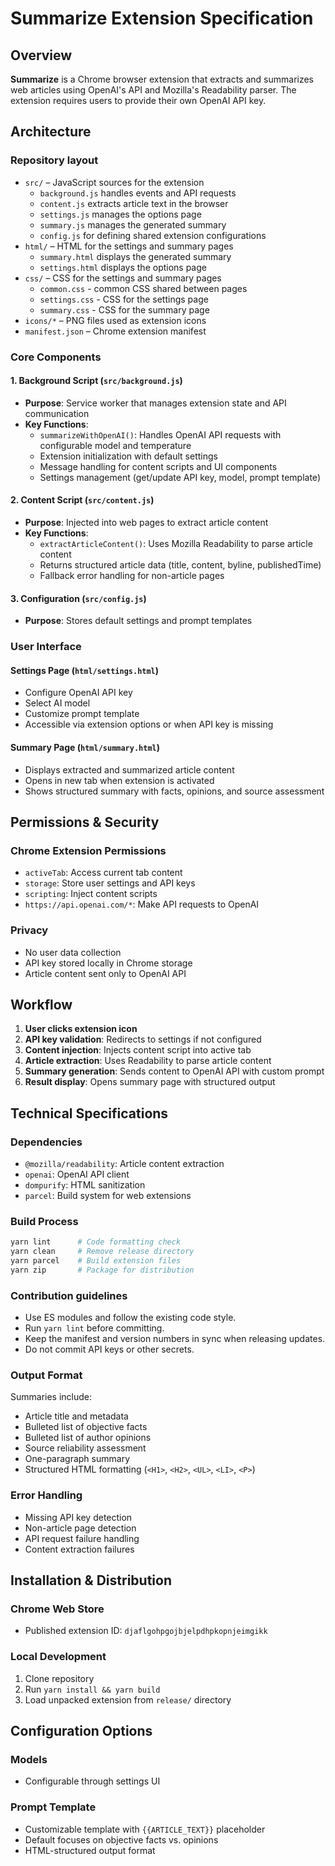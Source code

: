 # Summarize Extension Specification

## Overview

**Summarize** is a Chrome browser extension that extracts and summarizes web articles using OpenAI's API and Mozilla's Readability parser. The extension requires users to provide their own OpenAI API key.

## Architecture

### Repository layout

- `src/` – JavaScript sources for the extension
  - `background.js` handles events and API requests
  - `content.js` extracts article text in the browser
  - `settings.js` manages the options page
  - `summary.js` manages the generated summary
  - `config.js` for defining shared extension configurations
- `html/` – HTML for the settings and summary pages
  - `summary.html` displays the generated summary
  - `settings.html` displays the options page
- `css/` – CSS for the settings and summary pages
  - `common.css` - common CSS shared between pages
  - `settings.css` - CSS for the settings page
  - `summary.css` - CSS for the summary page
- `icons/*` – PNG files used as extension icons
- `manifest.json` – Chrome extension manifest

### Core Components

#### 1. Background Script (`src/background.js`)

- **Purpose**: Service worker that manages extension state and API communication
- **Key Functions**:
  - `summarizeWithOpenAI()`: Handles OpenAI API requests with configurable model and temperature
  - Extension initialization with default settings
  - Message handling for content scripts and UI components
  - Settings management (get/update API key, model, prompt template)

#### 2. Content Script (`src/content.js`)

- **Purpose**: Injected into web pages to extract article content
- **Key Functions**:
  - `extractArticleContent()`: Uses Mozilla Readability to parse article content
  - Returns structured article data (title, content, byline, publishedTime)
  - Fallback error handling for non-article pages

#### 3. Configuration (`src/config.js`)

- **Purpose**: Stores default settings and prompt templates

### User Interface

#### Settings Page (`html/settings.html`)

- Configure OpenAI API key
- Select AI model
- Customize prompt template
- Accessible via extension options or when API key is missing

#### Summary Page (`html/summary.html`)

- Displays extracted and summarized article content
- Opens in new tab when extension is activated
- Shows structured summary with facts, opinions, and source assessment

## Permissions & Security

### Chrome Extension Permissions

- `activeTab`: Access current tab content
- `storage`: Store user settings and API keys
- `scripting`: Inject content scripts
- `https://api.openai.com/*`: Make API requests to OpenAI

### Privacy

- No user data collection
- API key stored locally in Chrome storage
- Article content sent only to OpenAI API

## Workflow

1. **User clicks extension icon**
2. **API key validation**: Redirects to settings if not configured
3. **Content injection**: Injects content script into active tab
4. **Article extraction**: Uses Readability to parse article content
5. **Summary generation**: Sends content to OpenAI API with custom prompt
6. **Result display**: Opens summary page with structured output

## Technical Specifications

### Dependencies

- `@mozilla/readability`: Article content extraction
- `openai`: OpenAI API client
- `dompurify`: HTML sanitization
- `parcel`: Build system for web extensions

### Build Process

```bash
yarn lint      # Code formatting check
yarn clean     # Remove release directory
yarn parcel    # Build extension files
yarn zip       # Package for distribution
```

### Contribution guidelines

- Use ES modules and follow the existing code style.
- Run `yarn lint` before committing.
- Keep the manifest and version numbers in sync when releasing updates.
- Do not commit API keys or other secrets.

### Output Format

Summaries include:

- Article title and metadata
- Bulleted list of objective facts
- Bulleted list of author opinions
- Source reliability assessment
- One-paragraph summary
- Structured HTML formatting (`<H1>`, `<H2>`, `<UL>`, `<LI>`, `<P>`)

### Error Handling

- Missing API key detection
- Non-article page detection
- API request failure handling
- Content extraction failures

## Installation & Distribution

### Chrome Web Store

- Published extension ID: `djaflgohpgojbjelpdhpkopnjeimgikk`

### Local Development

1. Clone repository
2. Run `yarn install && yarn build`
3. Load unpacked extension from `release/` directory

## Configuration Options

### Models

- Configurable through settings UI

### Prompt Template

- Customizable template with `{{ARTICLE_TEXT}}` placeholder
- Default focuses on objective facts vs. opinions
- HTML-structured output format
